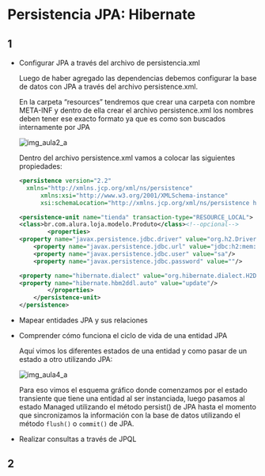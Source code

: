 # Persistencia JPA: Hibernate

## 1

- Configurar JPA a través del archivo de persistencia.xml 

  Luego de haber agregado las dependencias debemos configurar la base de datos con JPA a través del archivo persistence.xml.

  En la carpeta “resources” tendremos que crear una carpeta con nombre META-INF y dentro de ella crear el archivo persistence.xml los nombres deben tener ese exacto formato ya que es como son buscados internamente por JPA
  
  ![img_aula2_a](https://user-images.githubusercontent.com/103906625/235043354-b3d39321-7a84-4077-8670-a73ac7abd01b.jpeg)

  Dentro del archivo persistence.xml vamos a colocar las siguientes propiedades:
  
  ``` xml
  <persistence version="2.2"
    xmlns="http://xmlns.jcp.org/xml/ns/persistence"
        xmlns:xsi="http://www.w3.org/2001/XMLSchema-instance"
        xsi:schemaLocation="http://xmlns.jcp.org/xml/ns/persistence http://xmlns.jcp.org/xml/ns/persistence/persistence_2_2.xsd">

  <persistence-unit name="tienda" transaction-type="RESOURCE_LOCAL">
  <class>br.com.alura.loja.modelo.Produto</class><!--opcional-->
          <properties>
  <property name="javax.persistence.jdbc.driver" value="org.h2.Driver"/>
      <property name="javax.persistence.jdbc.url" value="jdbc:h2:mem:tienda"/>
      <property name="javax.persistence.jdbc.user" value="sa"/>
      <property name="javax.persistence.jdbc.password" value=""/>

  <property name="hibernate.dialect" value="org.hibernate.dialect.H2Dialect"/>
  <property name="hibernate.hbm2ddl.auto" value="update"/>        
          </properties>
      </persistence-unit>
  </persistence>


- Mapear entidades JPA y sus relaciones
- Comprender cómo funciona el ciclo de vida de una entidad JPA

  Aquí vimos los diferentes estados de una entidad y como pasar de un estado a otro utilizando JPA:

  ![img_aula4_a](https://user-images.githubusercontent.com/103906625/235042651-fd0c3e0e-7351-434e-9cd4-c973e9ad8770.jpeg)

  Para eso vimos el esquema gráfico donde comenzamos por el estado transiente que tiene una entidad al ser instanciada, luego pasamos al estado Managed utilizando el método persist() de JPA hasta el momento que sincronizamos la información con la base de datos utilizando el método ```flush()``` o ```commit()``` de JPA.

- Realizar consultas a través de JPQL

## 2

